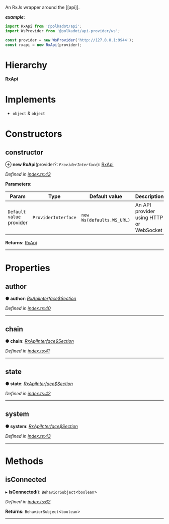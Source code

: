 

An RxJs wrapper around the \[\[api\]\].

*__example__*:

```javascript
import RxApi from '@polkadot/api';
import WsProvider from '@polkadot/api-provider/ws';

const provider = new WsProvider('http://127.0.0.1:9944');
const rxapi = new RxApi(provider);
```

# Hierarchy

**RxApi**

# Implements

*  `object` & `object`

# Constructors

<a id="constructor"></a>

##  constructor

⊕ **new RxApi**(provider?: *`ProviderInterface`*): [RxApi](_index_.rxapi.md)

*Defined in [index.ts:43](https://github.com/polkadot-js/api/blob/60d3d63/packages/api-rx/src/index.ts#L43)*

**Parameters:**

| Param | Type | Default value | Description |
| ------ | ------ | ------ | ------ |
| `Default value` provider | `ProviderInterface` |  `new Ws(defaults.WS_URL)` |  An API provider using HTTP or WebSocket |

**Returns:** [RxApi](_index_.rxapi.md)

___

# Properties

<a id="author"></a>

##  author

**● author**: *[RxApiInterface$Section](../modules/_types_d_.md#rxapiinterface_section)*

*Defined in [index.ts:40](https://github.com/polkadot-js/api/blob/60d3d63/packages/api-rx/src/index.ts#L40)*

___
<a id="chain"></a>

##  chain

**● chain**: *[RxApiInterface$Section](../modules/_types_d_.md#rxapiinterface_section)*

*Defined in [index.ts:41](https://github.com/polkadot-js/api/blob/60d3d63/packages/api-rx/src/index.ts#L41)*

___
<a id="state"></a>

##  state

**● state**: *[RxApiInterface$Section](../modules/_types_d_.md#rxapiinterface_section)*

*Defined in [index.ts:42](https://github.com/polkadot-js/api/blob/60d3d63/packages/api-rx/src/index.ts#L42)*

___
<a id="system"></a>

##  system

**● system**: *[RxApiInterface$Section](../modules/_types_d_.md#rxapiinterface_section)*

*Defined in [index.ts:43](https://github.com/polkadot-js/api/blob/60d3d63/packages/api-rx/src/index.ts#L43)*

___

# Methods

<a id="isconnected"></a>

##  isConnected

▸ **isConnected**(): `BehaviorSubject`<`boolean`>

*Defined in [index.ts:62](https://github.com/polkadot-js/api/blob/60d3d63/packages/api-rx/src/index.ts#L62)*

**Returns:** `BehaviorSubject`<`boolean`>

___

